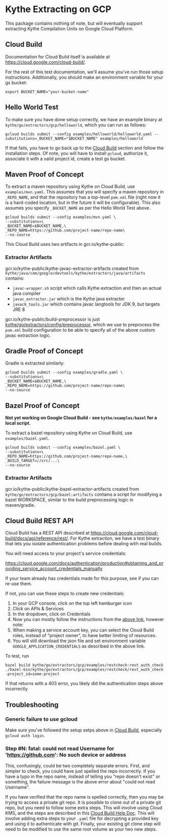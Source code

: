 # Kythe Extracting on GCP

This package contains nothing of note, but will eventually support extracting
Kythe Compilation Units on Google Cloud Platform.

## Cloud Build

Documentation for Cloud Build itself is available at
https://cloud.google.com/cloud-build/.

For the rest of this test documentation, we'll assume you've run those setup
instructions.  Additionally, you should make an environment variable for your
gs bucket:

```
export BUCKET_NAME="your-bucket-name"
```

## Hello World Test

To make sure you have done setup correctly, we have an example binary at
`kythe/go/extractors/gcp/helloworld`, which you can run as follows:

```
gcloud builds submit --config examples/helloworld/helloworld.yaml --substitutions=_BUCKET_NAME="$BUCKET_NAME" examples/helloworld
```

If that fails, you have to go back up to the [Cloud Build](#cloud-build) section
and follow the installation steps.  Of note, you will have to install `gcloud`,
authorize it, associate it with a valid project id, create a test gs bucket.

## Maven Proof of Concept

To extract a maven repository using Kythe on Cloud Build, use
`examples/mvn.yaml`.  This assumes that you will specify a maven repository
in `_REPO_NAME`, and that the repository has a top-level `pom.xml` file (right
now it is a hard-coded location, but in the future it will be configurable).
This also assumes you specify `_BUCKET_NAME` as per the Hello World Test above.

```
gcloud builds submit --config examples/mvn.yaml \
--substitutions=\
_BUCKET_NAME=$BUCKET_NAME,\
_REPO_NAME=https://github.com/project-name/repo-name\
--no-source
```

This Cloud Build uses two artifacts in gcr.io/kythe-public:

### Extractor Artifacts

gcr.io/kythe-public/kythe-javac-extractor-artifacts created from
`kythe/java/com/google/devtools/kythe/extractors/java/artifacts` contains:

* `javac-wrapper.sh` script which calls Kythe extraction and then an actual java
  compiler
* `javac_extractor.jar` which is the Kythe java extractor
* `javac9_tools.jar` which contains javac langtools for JDK 9, but targets JRE 8

gcr.io/kythe-public/build-preprocessor is just
[kythe/go/extractors/config/preprocessor](https://github.com/kythe/kythe/blob/master/kythe/go/extractors/config/preprocessor/preprocessor.go),
which we use to preprocess the `pom.xml` build configuration to be able to
specify all of the above custom javac extraction logic.

## Gradle Proof of Concept

Gradle is extracted similarly:

```
gcloud builds submit --config examples/gradle.yaml \
--substitutions=\
_BUCKET_NAME=$BUCKET_NAME,\
_REPO_NAME=https://github.com/project-name/repo-name\
--no-source
```

## Bazel Proof of Concept

**Not yet working on Google Cloud Build - see
`kythe/examples/bazel` for a local script.**

To extract a bazel repository using Kythe on Cloud Build, use
`examples/bazel.yaml`.

```
gcloud builds submit --config examples/bazel.yaml \
--substitutions=\
_REPO_NAME=https://github.com/project-name/repo-name,\
_BUILD_TARGET=//src/...\
--no-source
```

### Extractor Artifacts

gcr.io/kythe-public/kythe-bazel-extractor-artifacts created from
`kythe/go/extractors/gcp/bazel:artifacts` contains a script for modifying a bazel
WORKSPACE, similar to the build preprocessing logic in maven/gradle.

## Cloud Build REST API

Cloud Build has a REST API described at
https://cloud.google.com/cloud-build/docs/api/reference/rest/.  For Kythe
extraction, we have a test binary that lets you isolate authentication problems
before dealing with real builds.

You will need access to your project's service credentials:

https://cloud.google.com/docs/authentication/production#obtaining_and_providing_service_account_credentials_manually

If your team already has credentials made for this purpose, see if you can
re-use them.

If not, you can use these steps to create new credentials:

1. In your GCP console, click on the top left hamburger icon
2. Click on APIs & Services
3. In the dropdown, click on Credentials
4. Now you can mostly follow the instructions from the [above link](https://cloud.google.com/docs/authentication/production#obtaining_and_providing_service_account_credentials_manually),
   however note:
5. When making a service account key, you can select the Cloud Build roles,
   instead of "project owner", to have better limiting of resources.
6. You will still download the json file and set environment variable
   `GOOGLE_APPLICATION_CREDENTIALS` as described in the above link.

To test, run

```
bazel build kythe/go/extractors/gcp/examples/restcheck:rest_auth_check
./bazel-bin/kythe/go/extractors/gcp/examples/restcheck/rest_auth_check -project_id=some-project
```

If that returns with a 403 error, you likely did the authentication steps above
incorrectly.

## Troubleshooting

### Generic failure to use gcloud

Make sure you've followed the setup setps above in [Cloud Build](#cloud-build),
especially `gcloud auth login`.

### Step #N: fatal: could not read Username for 'https://github.com': No such device or address

This, confusingly, could be two completely separate errors.  First, and simpler
to check, you could have just spelled the repo incorrectly.  If you have a
typo in the repo name, instead of telling you "repo doesn't exist" or something,
the failure message is the above error about "could not read Username".

If you have verified that the repo name is spelled correctly, then you may be
trying to access a private git repo.  It is possible to clone out of a private
git repo, but you need to follow some extra steps.  This will involve using
Cloud KMS, and the steps are described in this
[Cloud Build Help
Doc](https://cloud.google.com/cloud-build/docs/access-private-github-repos).
This will involve adding extra steps to your `.yaml` file for decrypting a
provided key and using it to authenticate with git.  Finally, your existing git
clone step will need to be modified to use the same root volume as your two new
steps.
